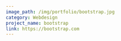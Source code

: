 ```yaml
---
image_path: /img/portfolio/bootstrap.jpg
category: Webdesign
project_name: bootstrap
link: https://bootstrap.com
---
```

